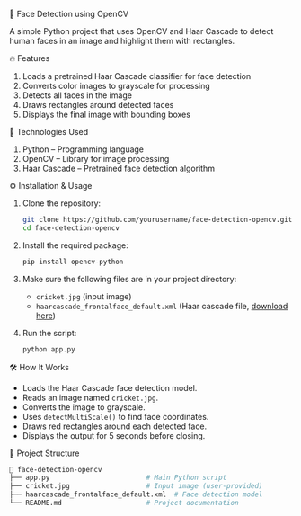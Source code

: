 👤 Face Detection using OpenCV

A simple Python project that uses OpenCV and Haar Cascade to detect human faces in an image and highlight them with rectangles.

🔥 Features

1. Loads a pretrained Haar Cascade classifier for face detection  
2. Converts color images to grayscale for processing  
3. Detects all faces in the image  
4. Draws rectangles around detected faces  
5. Displays the final image with bounding boxes  

🚀 Technologies Used

1. Python – Programming language  
2. OpenCV – Library for image processing  
3. Haar Cascade – Pretrained face detection algorithm  

⚙️ Installation & Usage

1. Clone the repository:
   ```bash
   git clone https://github.com/yourusername/face-detection-opencv.git
   cd face-detection-opencv
   ```

2. Install the required package:
   ```bash
   pip install opencv-python
   ```

3. Make sure the following files are in your project directory:
   - `cricket.jpg` (input image)
   - `haarcascade_frontalface_default.xml` (Haar cascade file, [download here](https://github.com/opencv/opencv/blob/master/data/haarcascades/haarcascade_frontalface_default.xml))

4. Run the script:
   ```bash
   python app.py
   ```

🛠️ How It Works

- Loads the Haar Cascade face detection model.  
- Reads an image named `cricket.jpg`.  
- Converts the image to grayscale.  
- Uses `detectMultiScale()` to find face coordinates.  
- Draws red rectangles around each detected face.  
- Displays the output for 5 seconds before closing.  

📂 Project Structure
```bash
📁 face-detection-opencv  
├── app.py                        # Main Python script  
├── cricket.jpg                   # Input image (user-provided)  
├── haarcascade_frontalface_default.xml  # Face detection model  
└── README.md                     # Project documentation
```
